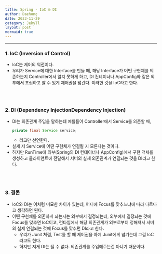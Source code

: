 ```yaml
---
title: Spring - IoC & DI
author: Daehong
date: 2023-11-29
category: Jekyll
layout: post
mermaid: true
---
```


<hr>

### 1. IoC (Inversion of Control)
* IoC는 제어의 역전이다.
* 우리가 Service에 대한 Interface를 만들 때, 해당 Interface가 어떤 구현체를 의존하는지 Controller에서 알지 못하게 하고, DI 컨테이너나 AppConfig와 같은 외부에서 조립하고 알 수 있게 제어권을 넘긴다. 이러한 것을 IoC라고 한다.

<br>
<br>

### 2. DI (Dependency InjectionDependency Injection)
* DI는 의존관계 주입을 말하는데 예를들어 Controller에서 Service를 의존할 때,
	```java
	private final Service service;
	```
	* 라고만 선언한다.
* 실제 저 Service에 어떤 구현체가 연결될 지 모른다는 것이다.
* 하지만 RunTime에 외부(Spring의 DI 컨테이너나 AppConfig)에서 구현 객체를 생성하고 클라이언트에 전달해서 서버의 실제 의존관계가 연결되는 것을 DI라고 한다.


<br>
<br>

### 3. 결론
* IoC와 DI는 이처럼 미묘한 차이가 있는데, 어디에 Focus를 맞추느냐에 따라 다르다고 생각하면 된다.
* 어떤 구현체를 의존하게 되는지는 외부에서 결정되는데, 외부에서 결정되는 것에 Focus를 맞추면 IoC이고, 런타임에서 해당 의존관계가 외부로부터 정해져서 서버의 실제 연결되는 것에 Focus를 맞추면 DI라고 한다.
	* 우리가 Junit 처럼, Test를 할 때 제어권을 아예 Junit에게 넘기는데 그걸 IoC라고도 한다.
	* 하지만 저게 DI는 될 수 없다. 의존관계를 주입해주는건 아니기 때문이다.


<br>
<br>
<br>
<br>
<br>